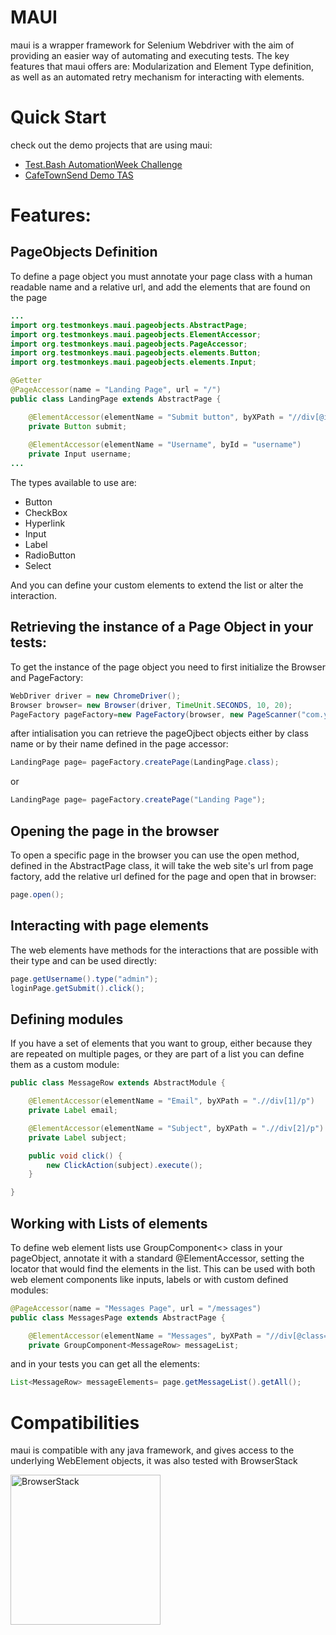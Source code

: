# MAUI 
maui is a wrapper framework for Selenium Webdriver with the aim of providing an easier way of automating and executing tests.
The key features that maui offers are: Modularization and Element Type definition, as well as an automated retry mechanism for interacting with elements.

# Quick Start
check out the demo projects that are using maui: 

* [Test.Bash AutomationWeek Challenge](https://github.com/TestMonkeys/Test.Bash-Online---WebUi-Automation-Challenge---Intermediate)
* [CafeTownSend Demo TAS](https://github.com/monofrei/cafetownsend-atf)

# Features:
## PageObjects Definition
To define a page object you must annotate your page class with a human readable name and a relative url, and add the elements that are found on the page
```java
...
import org.testmonkeys.maui.pageobjects.AbstractPage;
import org.testmonkeys.maui.pageobjects.ElementAccessor;
import org.testmonkeys.maui.pageobjects.PageAccessor;
import org.testmonkeys.maui.pageobjects.elements.Button;
import org.testmonkeys.maui.pageobjects.elements.Input;

@Getter
@PageAccessor(name = "Landing Page", url = "/")
public class LandingPage extends AbstractPage {

    @ElementAccessor(elementName = "Submit button", byXPath = "//div[@id='submitDiv']//button")
    private Button submit;
    
    @ElementAccessor(elementName = "Username", byId = "username")
    private Input username;
...
```
The types available to use are: 
* Button
* CheckBox
* Hyperlink
* Input
* Label
* RadioButton
* Select

And you can define your custom elements to extend the list or alter the interaction.

## Retrieving the instance of a Page Object in your tests:
To get the instance of the page object you need to first initialize the Browser and PageFactory:
```java
WebDriver driver = new ChromeDriver();
Browser browser= new Browser(driver, TimeUnit.SECONDS, 10, 20);
PageFactory pageFactory=new PageFactory(browser, new PageScanner("com.yourProject.pageObjects.package"),"https://yourTestedSiteHere.com");
```
after intialisation you can retrieve the pageOjbect objects either by class name or by their name defined in the page accessor:
```java
LandingPage page= pageFactory.createPage(LandingPage.class);
```
or 
```java
LandingPage page= pageFactory.createPage("Landing Page");
```
## Opening the page in the browser

To open a specific page in the browser you can use the open method, defined in the AbstractPage class, it will take the web site's url from page factory, add the relative url defined for the page and open that in browser:
```java
page.open();
```

## Interacting with page elements

The web elements have methods for the interactions that are possible with their type and can be used directly:
```java
page.getUsername().type("admin");
loginPage.getSubmit().click();
```

## Defining modules
If you have a set of elements that you want to group, either because they are repeated on multiple pages, or they are part of a list you can define them as a custom module:
```java
public class MessageRow extends AbstractModule {

    @ElementAccessor(elementName = "Email", byXPath = ".//div[1]/p")
    private Label email;

    @ElementAccessor(elementName = "Subject", byXPath = ".//div[2]/p")
    private Label subject;

    public void click() {
        new ClickAction(subject).execute();
    }

}
```

## Working with Lists of elements

To define web element lists use GroupComponent<> class in your pageObject, annotate it with a standard @ElementAccessor, setting the locator that would find the elements in the list. This can be used with both web element components like inputs, labels or with custom defined modules:
```java
@PageAccessor(name = "Messages Page", url = "/messages")
public class MessagesPage extends AbstractPage {

    @ElementAccessor(elementName = "Messages", byXPath = "//div[@class='messages']//div[contains(@class,'row detail')]")
    private GroupComponent<MessageRow> messageList;
```
and in your tests you can get all the elements:
```java
List<MessageRow> messageElements= page.getMessageList().getAll();
```

# Compatibilities
maui is compatible with any java framework, and gives access to the underlying WebElement objects, it was also tested with BrowserStack

<a href="http://www.browserstack.com" target="_blank"><img src="https://github.com/TestMonkeys/maui/blob/browserStackIntegration/.browserStack/Browserstack-logo.svg" 
alt="BrowserStack" width="240"  /></a>
